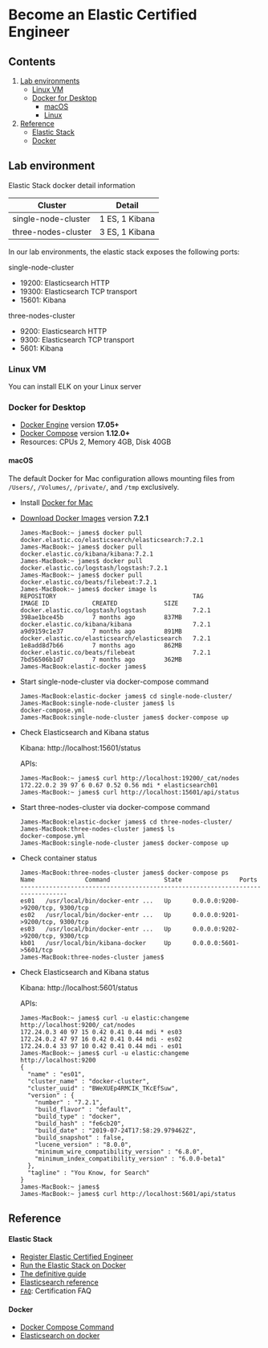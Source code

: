 # Become an Elastic Certified Engineer


## Contents

1. [Lab environments](#lab-environment)
   * [Linux VM](#linux-vm)
   * [Docker for Desktop](#docker-for-desktop)
     * [macOS](#macos)
     * [Linux](#linux)
2. [Reference](#reference)
   * [Elastic Stack](#elastic-stack)
   * [Docker](#docker)
   

## Lab environment

Elastic Stack docker detail information

| Cluster             | Detail               |
|---------------------|----------------------|
| single-node-cluster | 1 ES, 1 Kibana       |
| three-nodes-cluster | 3 ES, 1 Kibana       |
    
In our lab environments, the elastic stack exposes the following ports:

  single-node-cluster
  * 19200: Elasticsearch HTTP
  * 19300: Elasticsearch TCP transport
  * 15601: Kibana

  three-nodes-cluster
  * 9200: Elasticsearch HTTP
  * 9300: Elasticsearch TCP transport
  * 5601: Kibana
  
### Linux VM

You can install ELK on your Linux server

### Docker for Desktop

* [Docker Engine](https://docs.docker.com/install/) version **17.05+**
* [Docker Compose](https://docs.docker.com/compose/install/) version **1.12.0+**
* Resources: CPUs 2, Memory 4GB, Disk 40GB
 

#### macOS

The default Docker for Mac configuration allows mounting files from `/Users/`, `/Volumes/`, `/private/`, and `/tmp`
exclusively.

* Install [Docker for Mac](https://docs.docker.com/docker-for-mac/install/)

* [Download Docker Images](https://www.docker.elastic.co/) version **7.2.1**
  ```console
  James-MacBook:~ james$ docker pull docker.elastic.co/elasticsearch/elasticsearch:7.2.1
  James-MacBook:~ james$ docker pull docker.elastic.co/kibana/kibana:7.2.1
  James-MacBook:~ james$ docker pull docker.elastic.co/logstash/logstash:7.2.1
  James-MacBook:~ james$ docker pull docker.elastic.co/beats/filebeat:7.2.1
  James-MacBook:~ james$ docker image ls
  REPOSITORY                                      TAG                 IMAGE ID            CREATED             SIZE
  docker.elastic.co/logstash/logstash             7.2.1               398ae1bce45b        7 months ago        837MB
  docker.elastic.co/kibana/kibana                 7.2.1               a9d9159c1e37        7 months ago        891MB
  docker.elastic.co/elasticsearch/elasticsearch   7.2.1               1e8add8d7b66        7 months ago        862MB
  docker.elastic.co/beats/filebeat                7.2.1               7bd56506b1d7        7 months ago        362MB
  James-MacBook:elastic-docker james$
  ```

* Start single-node-cluster via docker-compose command
  ```console
  James-MacBook:elastic-docker james$ cd single-node-cluster/
  James-MacBook:single-node-cluster james$ ls
  docker-compose.yml
  James-MacBook:single-node-cluster james$ docker-compose up
  ```

* Check Elasticsearch and Kibana status

    Kibana: http://localhost:15601/status
    
    APIs:
    ```console
    James-MacBook:~ james$ curl http://localhost:19200/_cat/nodes
    172.22.0.2 39 97 6 0.67 0.52 0.56 mdi * elasticsearch01
    James-MacBook:~ james$ curl http://localhost:15601/api/status
    ```

* Start three-nodes-cluster via docker-compose command
  ```console
  James-MacBook:elastic-docker james$ cd three-nodes-cluster/
  James-MacBook:three-nodes-cluster james$ ls
  docker-compose.yml
  James-MacBook:single-node-cluster james$ docker-compose up
  ```
* Check container status
  ```console
  James-MacBook:three-nodes-cluster james$ docker-compose ps
  Name              Command               State                Ports              
  --------------------------------------------------------------------------------
  es01   /usr/local/bin/docker-entr ...   Up      0.0.0.0:9200->9200/tcp, 9300/tcp
  es02   /usr/local/bin/docker-entr ...   Up      0.0.0.0:9201->9200/tcp, 9300/tcp
  es03   /usr/local/bin/docker-entr ...   Up      0.0.0.0:9202->9200/tcp, 9300/tcp
  kb01   /usr/local/bin/kibana-docker     Up      0.0.0.0:5601->5601/tcp          
  James-MacBook:three-nodes-cluster james$
  ```

* Check Elasticsearch and Kibana status

    Kibana: http://localhost:5601/status
    
    APIs:
    ```console
    James-MacBook:~ james$ curl -u elastic:changeme http://localhost:9200/_cat/nodes
    172.24.0.3 40 97 15 0.42 0.41 0.44 mdi * es03
    172.24.0.2 47 97 16 0.42 0.41 0.44 mdi - es02
    172.24.0.4 33 97 10 0.42 0.41 0.44 mdi - es01
    James-MacBook:~ james$ curl -u elastic:changeme http://localhost:9200
    {
      "name" : "es01",
      "cluster_name" : "docker-cluster",
      "cluster_uuid" : "BWeXUEp4RMCIK_TKcEfSuw",
      "version" : {
        "number" : "7.2.1",
        "build_flavor" : "default",
        "build_type" : "docker",
        "build_hash" : "fe6cb20",
        "build_date" : "2019-07-24T17:58:29.979462Z",
        "build_snapshot" : false,
        "lucene_version" : "8.0.0",
        "minimum_wire_compatibility_version" : "6.8.0",
        "minimum_index_compatibility_version" : "6.0.0-beta1"
      },
      "tagline" : "You Know, for Search"
    }
    James-MacBook:~ james$ 
    James-MacBook:~ james$ curl http://localhost:5601/api/status
    ```


## Reference

#### Elastic Stack
  * [Register Elastic Certified Engineer](https://training.elastic.co/exam/elastic-certified-engineer)
  * [Run the Elastic Stack on Docker](https://www.elastic.co/guide/en/elastic-stack-get-started/master/get-started-docker.html)
  * [The definitive guide](https://www.elastic.co/guide/en/elasticsearch/guide/current/index.html)
  * [Elasticsearch reference](https://www.elastic.co/guide/en/elasticsearch/reference/7.2/index.html)
  * [`FAQ`](https://www.elastic.co/training/certification/faq): Certification FAQ 
  
#### Docker  
  * [Docker Compose Command](https://docs.docker.com/compose/reference/overview/)
  * [Elasticsearch on docker](https://www.elastic.co/guide/en/elasticsearch/reference/7.2/docker.html)






[elk-stack]: https://www.elastic.co/elk-stack
[stack-features]: https://www.elastic.co/products/stack

[config-es]: ./elasticsearch/config/elasticsearch.yml
[config-kbn]: ./kibana/config/kibana.yml
[config-ls]: ./logstash/config/logstash.yml
